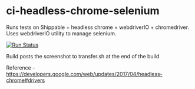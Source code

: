 # ci-headless-chrome-selenium
Runs tests on Shippable + headless chrome + webdriverIO + chromedriver. Uses webdriverIO utility to manage selenium.

[![Run Status](https://api.shippable.com/projects/5a8c310f3ec8c40600568123/badge?branch=master)](https://app.shippable.com/github/devops-recipes/ci-headless-chrome-selenium)

Build posts the screenshot to transfer.sh at the end of the build 

Reference - https://developers.google.com/web/updates/2017/04/headless-chrome#drivers

